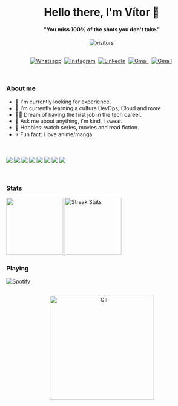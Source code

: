   <h1 align="center"><b>Hello there, I'm Vítor 👋</b></h1>
</p>

<p>
  <h4 align="center"><b>"You miss 100% of the shots you don't take."</b></h4>
</p>

<p align="center">
    <img align="center" alt="visitors" src="https://gpvc.arturio.dev/DUagreste" />
</p>

<p align="center">
<br>
<a href="https://api.whatsapp.com/send?phone=5584999524002&text=Bem-vindo%2C%20logo%20mais%20eu%20irei%20responder!"><img src="https://img.shields.io/badge/WhatsApp-25D366?style=for-the-badge&logo=whatsapp&logoColor=white" alt="Whatsapp" /></a>&nbsp;
<a href="https://www.instagram.com/pinheiro.vitu/"><img src="https://img.shields.io/badge/instagram-%23E4405F.svg?&style=for-the-badge&logo=instagram&logoColor=white" alt="Instagram" /></a>&nbsp;
<a href="https://www.linkedin.com/in/pinheiro-vitor"><img src="https://img.shields.io/badge/linkedin-%230077B5.svg?&style=for-the-badge&logo=linkedin&logoColor=white" alt="LinkedIn" /></a>&nbsp;
<a href="mailto:vitorpinheir.sp97@gmail.com"><img src="https://img.shields.io/badge/gmail-%23D14836.svg?&style=for-the-badge&logo=gmail&logoColor=white" alt="Gmail"/></a>&nbsp;
<a href="https://twitter.com/du_agreste"><img src="https://img.shields.io/badge/Twitter-1DA1F2?style=for-the-badge&logo=twitter&logoColor=white" alt="Gmail"/></a>&nbsp;
 
  
</p>

<br>

### About me
- 🧐 I'm currently looking for experience.
- 🌱 I’m currently learning a culture DevOps, Cloud and more.
- 🙏🏼 Dream of having the first job in the tech career.
- 💬 Ask me about anything, i'm kind, i swear.
- 👾 Hobbies: watch series, movies and read fiction.
- ⚡ Fun fact: i love anime/manga.


<br/>

<div align="left">
  

[<img src="https://img.shields.io/badge/Python-14354C?style=for-the-badge&logo=python&logoColor=white"/>]()
[<img src="https://img.shields.io/badge/Django-092E20?style=for-the-badge&logo=django&logoColor=white"/>]()
[<img src="https://img.shields.io/badge/Amazon_AWS-232F3E?style=for-the-badge&logo=amazon-aws&logoColor=white"/>]()
[<img src="https://img.shields.io/badge/Linux-FCC624?style=for-the-badge&logo=linux&logoColor=black"/>]()
[<img src="https://img.shields.io/badge/GIT-E44C30?style=for-the-badge&logo=git&logoColor=white"/>]()
[<img src="https://img.shields.io/badge/Linux-FCC624?style=for-the-badge&logo=linux&logoColor=black"/>]()
[<img src="https://img.shields.io/badge/MySQL-00000F?style=for-the-badge&logo=mysql&logoColor=white"/>]()
[<img src="https://img.shields.io/badge/PostgreSQL-316192?style=for-the-badge&logo=postgresql&logoColor=white"/>]()


</div>
<br/>

### Stats
<div align="left">
  <a href="https://github.com/DUagreste">
  <img height="150em" src="https://github-readme-stats.vercel.app/api?username=DUagreste&show_icons=true&theme=tokyonight&include_all_commits=true&count_private=true"/>
  <a href="https://github-readme-streak-stats.herokuapp.com">
      <img height="150em" alt="Streak Stats" src="https://github-readme-streak-stats.herokuapp.com/?user=DUagreste&theme=tokyonight&hide_border=true"/>
    </a>

### Playing 
[![Spotify](https://novatorem-rose-three.vercel.app/api/spotify?background_color=0d1117&border_color=ffffff)](https://open.spotify.com/user/oczfz34gile3vatoge5mj3nlh)

##

<p align="center">
  <img height="275px" alt="GIF" src="https://camo.githubusercontent.com/d33f1b44585d9abf4536b3e10c763481ac3504a012cfaaef6e4d5b0fcec82843/68747470733a2f2f692e70696e696d672e636f6d2f6f726967696e616c732f66352f35622f30662f66353562306633653064396238373865643931393262383335386664313438302e676966" />
<p>  
